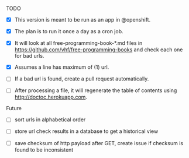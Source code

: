 TODO

- [x] This version is meant to be run as an app in @openshift.
- [x] The plan is to run it once a day as a cron job.
- [x] It will look at all free-programming-book-*.md files in https://github.com/vhf/free-programming-books and check each one for bad urls.
- [x] Assumes a line has maximum of (1) url.
- [ ] If a bad url is found, create a pull request automatically.
- [ ] After processing a file, it will regenerate the table of contents using http://doctoc.herokuapp.com.


Future

- [ ] sort urls in alphabetical order
- [ ] store url check results in a database to get a historical view
- [ ] save checksum of http payload after GET, create issue if checksum is found to be inconsistent



